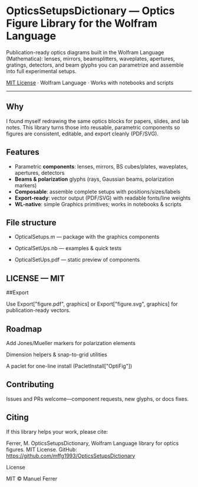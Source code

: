 # OpticsSetupsDictionary — Optics Figure Library for the Wolfram Language

Publication-ready optics diagrams built in the Wolfram Language (Mathematica): lenses, mirrors, beamsplitters, waveplates, apertures, gratings, detectors, and beam glyphs you can parametrize and assemble into full experimental setups.

[MIT License](LICENSE) · Wolfram Language · Works with notebooks and scripts

---

## Why
I found myself redrawing the same optics blocks for papers, slides, and lab notes. This library turns those into reusable, parametric components so figures are consistent, editable, and export cleanly (PDF/SVG).

## Features
- Parametric **components**: lenses, mirrors, BS cubes/plates, waveplates, apertures, detectors
- **Beams & polarization** glyphs (rays, Gaussian beams, polarization markers)
- **Composable**: assemble complete setups with positions/sizes/labels
- **Export-ready**: vector output (PDF/SVG) with readable fonts/line weights
- **WL-native**: simple Graphics primitives; works in notebooks & scripts

## File structure

- OpticalSetups.m — package with the graphics components

- OpticalSetUps.nb — examples & quick tests

- OpticalSetUps.pdf — static preview of components

## LICENSE — MIT

##Export

Use Export["figure.pdf", graphics] or Export["figure.svg", graphics] for publication-ready vectors.

## Roadmap

Add Jones/Mueller markers for polarization elements

Dimension helpers & snap-to-grid utilities

A paclet for one-line install (PacletInstall["OptiFig"])

## Contributing

Issues and PRs welcome—component requests, new glyphs, or docs fixes.

## Citing

If this library helps your work, please cite:

Ferrer, M. OpticsSetupsDictionary, Wolfram Language library for optics figures. MIT License. GitHub: https://github.com/mffg1993/OpticsSetupsDictionary

License

MIT © Manuel Ferrer
